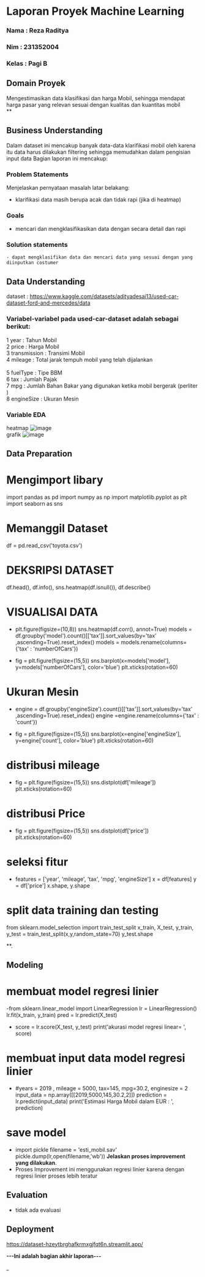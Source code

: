 # Laporan Proyek Machine Learning
### Nama : Reza Raditya
### Nim :  231352004
### Kelas : Pagi B

## Domain Proyek

Mengestimasikan data klasifikasi dan harga Mobil, sehingga mendapat harga pasar yang relevan sesuai dengan kualitas dan kuantitas mobil  
**
## Business Understanding
Dalam dataset ini mencakup banyak data-data klarifikasi mobil oleh karena itu data harus dilakukan filtering sehingga memudahkan dalam pengisian input data 
Bagian laporan ini mencakup:

### Problem Statements

Menjelaskan pernyataan masalah latar belakang:
- klarifikasi data masih berupa acak dan tidak rapi (jika di heatmap)


### Goals

- mencari dan mengklasifikasikan data dengan secara detail dan rapi



 ### Solution statements
    - dapat mengklasifikan data dan mencari data yang sesuai dengan yang diinputkan costumer

## Data Understanding
dataset : https://www.kaggle.com/datasets/adityadesai13/used-car-dataset-ford-and-mercedes/data 

### Variabel-variabel pada used-car-dataset adalah sebagai berikut:
 
 1   year          : Tahun Mobil <br> 
 2   price         : Harga Mobil <br>
 3   transmission  : Transimi Mobil <br> 
 4   mileage       : Total jarak tempuh mobil yang telah dijalankan <br>  
 5   fuelType      : Tipe BBM <br>
 6   tax           : Jumlah Pajak <br> 
 7   mpg           : Jumlah Bahan Bakar yang digunakan ketika mobil bergerak (perliter ) <br> 
 8   engineSize    : Ukuran Mesin <br>





### Variable EDA
heatmap ![image](https://github.com/rezaraditya/dataset/assets/60649124/e8992dae-e020-407a-859f-da508bafb083)
<br>
grafik ![image](https://github.com/rezaraditya/dataset/assets/60649124/24a26ccf-1e9b-480b-b8be-474e80b36243)
 

## Data Preparation
# Mengimport libary
import pandas as pd
import numpy as np
import matplotlib.pyplot as plt
import seaborn as sns
# Memanggil Dataset
df = pd.read_csv('toyota.csv')
# DEKSRIPSI DATASET
df.head(),
df.info(),
sns.heatmap(df.isnull()),
df.describe()

# VISUALISAI DATA
- plt.figure(figsize=(10,8))
sns.heatmap(df.corr(), annot=True)
models = df.groupby('model').count()[['tax']].sort_values(by='tax' ,ascending=True).reset_index()
models = models.rename(columns={'tax' : 'numberOfCars'})

- fig = plt.figure(figsize=(15,5))
sns.barplot(x=models['model'], y=models['numberOfCars'], color='blue')
plt.xticks(rotation=60)

# Ukuran Mesin
- engine = df.groupby('engineSize').count()[['tax']].sort_values(by='tax' ,ascending=True).reset_index()
  engine =engine.rename(columns={'tax' : 'count'})

- fig = plt.figure(figsize=(15,5))
sns.barplot(x=engine['engineSize'], y=engine['count'], color='blue')
plt.xticks(rotation=60)

# distribusi mileage
- fig = plt.figure(figsize=(15,5))
sns.distplot(df['mileage'])
plt.xticks(rotation=60)

# distribusi Price
- fig = plt.figure(figsize=(15,5))
sns.distplot(df['price'])
plt.xticks(rotation=60)

# seleksi fitur
- features = ['year', 'mileage', 'tax', 'mpg', 'engineSize']
x = df[features]
y = df['price']
x.shape, y.shape
# split data training dan testing
from sklearn.model_selection import train_test_split
x_train, X_test, y_train, y_test = train_test_split(x,y,random_state=70)
y_test.shape

**.

## Modeling
# membuat model regresi linier
-from sklearn.linear_model import LinearRegression
lr = LinearRegression()
lr.fit(x_train, y_train)
pred = lr.predict(X_test)

- score = lr.score(X_test, y_test)
print('akurasi model regresi linear= ', score)

# membuat input data model regresi linier
- #years = 2019 , mileage = 5000, tax=145, mpg=30.2, enginesize = 2
input_data = np.array([[2019,5000,145,30.2,2]])
prediction = lr.predict(input_data)
print('Estimasi Harga Mobil dalam EUR  : ', prediction)
# save model
- import pickle
filename = 'esti_mobil.sav'
pickle.dump(lr,open(filename,'wb'))
**Jelaskan proses improvement yang dilakukan**.
- Proses Improvement ini menggunakan regresi linier karena dengan regresi linier proses lebih teratur

## Evaluation
- tidak ada evaluasi


## Deployment
https://dataset-hzeytbrghafkrmxgjfqt6n.streamlit.app/

**---Ini adalah bagian akhir laporan---**

_
